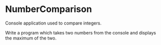 # NumberComparison
Console application used to compare integers.

Write a program which takes two numbers from the console and displays the maximum of the two.
